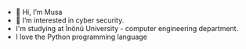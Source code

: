 - 👋 Hi, I’m Musa
- 👀 I’m interested in cyber security.
- I'm studying at İnönü University - computer engineering department.
- I love the Python programming language 



